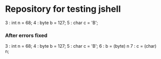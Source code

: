 # Repository for testing jshell
   3 : int n = 68;
   4 : byte b = 127;
   5 : char c = 'B';
### After errors fixed
   3 : int n = 68;
   4 : byte b = 127;
   5 : char c = 'B';
   6 : b = (byte) n
   7 : c = (char) n;
